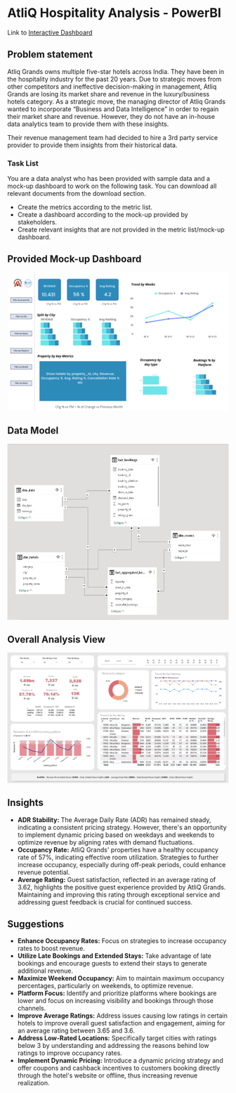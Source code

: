 # AtliQ Hospitality Analysis - PowerBI

Link to [Interactive Dashboard](https://www.novypro.com/project/atliq-hospitality-analysis-dashboard-2)


## Problem statement

Atliq Grands owns multiple five-star hotels across India. They have been in the hospitality industry for the past 20 years. Due to strategic moves from other competitors and ineffective decision-making in management, Atliq Grands are losing its market share and revenue in the luxury/business hotels category. As a strategic move, the managing director of Atliq Grands wanted to incorporate “Business and Data Intelligence” in order to regain their market share and revenue. However, they do not have an in-house data analytics team to provide them with these insights.

Their revenue management team had decided to hire a 3rd party service provider to provide them insights from their historical data.

### Task List

You are a data analyst who has been provided with sample data and a mock-up dashboard to work on the following task. You can download all relevant documents from the download section.

- Create the metrics according to the metric list. 
- Create a dashboard according to the mock-up provided by stakeholders. 
- Create relevant insights that are not provided in the metric list/mock-up dashboard.

## Provided Mock-up Dashboard
<p align="center">
    <img src="https://github.com/ArsalNaveed/AtliQ-Hospitality-Analysis---PowerBI/blob/main/Resources/mock%20up%20dashboard_atliq%20grands.png" width="600">
</p>


## Data Model

<p align="center">
    <img src='https://github.com/ArsalNaveed/AtliQ-Hospitality-Analysis---PowerBI/blob/main/Resources/Data%20Model.jpg' height="400">
</p>


## Overall Analysis View

<p align="center">
    <img src='https://github.com/ArsalNaveed/AtliQ-Hospitality-Analysis---PowerBI/blob/main/Resources/cover.jpg' width="600">
</p>


## Insights
-  **ADR Stability:** The Average Daily Rate (ADR) has remained steady, indicating a consistent pricing strategy. However, there's an opportunity to implement dynamic pricing based on weekdays and weekends to optimize revenue by aligning rates with demand fluctuations.
- **Occupancy Rate:** AtliQ Grands' properties have a healthy occupancy rate of 57%, indicating effective room utilization. Strategies to further increase occupancy, especially during off-peak periods, could enhance revenue potential.
- **Average Rating:** Guest satisfaction, reflected in an average rating of 3.62, highlights the positive guest experience provided by AtliQ Grands. Maintaining and improving this rating through exceptional service and addressing guest feedback is crucial for continued success.

## Suggestions

- **Enhance Occupancy Rates:** Focus on strategies to increase occupancy rates to boost revenue.
- **Utilize Late Bookings and Extended Stays:** Take advantage of late bookings and encourage guests to extend their stays to generate additional revenue.
- **Maximize Weekend Occupancy:** Aim to maintain maximum occupancy percentages, particularly on weekends, to optimize revenue.
- **Platform Focus:** Identify and prioritize platforms where bookings are lower and focus on increasing visibility and bookings through those channels.
- **Improve Average Ratings:** Address issues causing low ratings in certain hotels to improve overall guest satisfaction and engagement, aiming for an average rating between 3.65 and 3.6.
- **Address Low-Rated Locations:** Specifically target cities with ratings below 3 by understanding and addressing the reasons behind low ratings to improve occupancy rates. 
- **Implement Dynamic Pricing:** Introduce a dynamic pricing strategy and offer coupons and cashback incentives to customers booking directly through the hotel's website or offline, thus increasing revenue realization.
